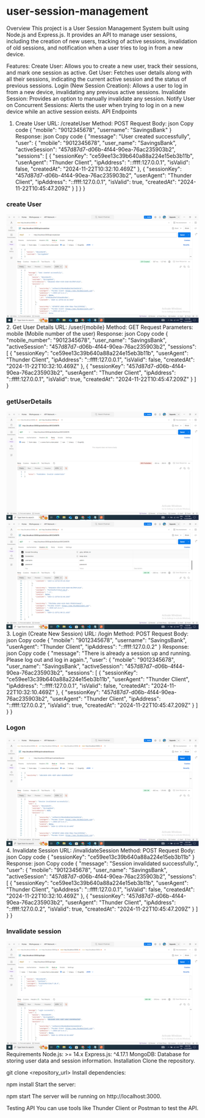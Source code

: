# user-session-management
Overview
This project is a User Session Management System built using Node.js and Express.js. It provides an API to manage user sessions, including the creation of new users, tracking of active sessions, invalidation of old sessions, and notification when a user tries to log in from a new device.

Features:
Create User: Allows you to create a new user, track their sessions, and mark one session as active.
Get User: Fetches user details along with all their sessions, indicating the current active session and the status of previous sessions.
Login (New Session Creation): Allows a user to log in from a new device, invalidating any previous active sessions.
Invalidate Session: Provides an option to manually invalidate any session.
Notify User on Concurrent Sessions: Alerts the user when trying to log in on a new device while an active session exists.
API Endpoints
1. Create User
URL: /createUser 
Method: POST
Request Body:
json
Copy code
{
  "mobile": "9012345678",
  "username": "SavingsBank"
}
Response:
json
Copy code
{
  "message": "User created successfully",
  "user": {
    "mobile": "9012345678",
    "user_name": "SavingsBank",
    "activeSession": "457d87d7-d06b-4f44-90ea-76ac235903b2",
    "sessions": [
      {
        "sessionKey": "ce59ee13c39b640a88a224e15eb3b11b",
        "userAgent": "Thunder Client",
        "ipAddress": "::ffff:127.0.0.1",
        "isValid": false,
        "createdAt": "2024-11-22T10:32:10.469Z"
      },
      {
        "sessionKey": "457d87d7-d06b-4f44-90ea-76ac235903b2",
        "userAgent": "Thunder Client",
        "ipAddress": "::ffff:127.0.0.1",
        "isValid": true,
        "createdAt": "2024-11-22T10:45:47.209Z"
      }
    ]
  }
}
### create User
![create user](screenshots/Screenshot%20(59).png)
2. Get User Details
URL: /user/{mobile}
Method: GET
Request Parameters: mobile (Mobile number of the user)
Response:
json
Copy code
{
  "mobile_number": "9012345678",
  "user_name": "SavingsBank",
  "activeSession": "457d87d7-d06b-4f44-90ea-76ac235903b2",
  "sessions": [
    {
      "sessionKey": "ce59ee13c39b640a88a224e15eb3b11b",
      "userAgent": "Thunder Client",
      "ipAddress": "::ffff:127.0.0.1",
      "isValid": false,
      "createdAt": "2024-11-22T10:32:10.469Z"
    },
    {
      "sessionKey": "457d87d7-d06b-4f44-90ea-76ac235903b2",
      "userAgent": "Thunder Client",
      "ipAddress": "::ffff:127.0.0.1",
      "isValid": true,
      "createdAt": "2024-11-22T10:45:47.209Z"
    }
  ]
} 
### getUserDetails
![Get User details](screenshots/Screenshot%20(60).png) 
![Get User details](screenshots/Screenshot%20(61).png)
3. Login (Create New Session)
URL: /login
Method: POST
Request Body:
json
Copy code
{
  "mobile": "9012345678",
  "username": "SavingsBank",
  "userAgent": "Thunder Client",
  "ipAddress": "::ffff:127.0.0.2"
}
Response:
json
Copy code
{
  "message": "There is already a session up and running. Please log out and log in again.",
  "user": {
    "mobile": "9012345678",
    "user_name": "SavingsBank",
    "activeSession": "457d87d7-d06b-4f44-90ea-76ac235903b2",
    "sessions": [
      {
        "sessionKey": "ce59ee13c39b640a88a224e15eb3b11b",
        "userAgent": "Thunder Client",
        "ipAddress": "::ffff:127.0.0.1",
        "isValid": false,
        "createdAt": "2024-11-22T10:32:10.469Z"
      },
      {
        "sessionKey": "457d87d7-d06b-4f44-90ea-76ac235903b2",
        "userAgent": "Thunder Client",
        "ipAddress": "::ffff:127.0.0.2",
        "isValid": true,
        "createdAt": "2024-11-22T10:45:47.209Z"
      }
    ]
  }
} 
### Logon
![Login](screenshots/Screenshot%20(62).png) 
4. Invalidate Session
URL: /invalidateSession
Method: POST
Request Body:
json
Copy code
{
  "sessionKey": "ce59ee13c39b640a88a224e15eb3b11b"
}
Response:
json
Copy code
{
  "message": "Session invalidated successfully.",
  "user": {
    "mobile": "9012345678",
    "user_name": "SavingsBank",
    "activeSession": "457d87d7-d06b-4f44-90ea-76ac235903b2",
    "sessions": [
      {
        "sessionKey": "ce59ee13c39b640a88a224e15eb3b11b",
        "userAgent": "Thunder Client",
        "ipAddress": "::ffff:127.0.0.1",
        "isValid": false,
        "createdAt": "2024-11-22T10:32:10.469Z"
      },
      {
        "sessionKey": "457d87d7-d06b-4f44-90ea-76ac235903b2",
        "userAgent": "Thunder Client",
        "ipAddress": "::ffff:127.0.0.2",
        "isValid": true,
        "createdAt": "2024-11-22T10:45:47.209Z"
      }
    ]
  }
}
### Invalidate session
![invalidate session](screenshots/Screenshot%20(63).png) 
Requirements
Node.js: >= 14.x
Express.js: ^4.17.1
MongoDB: Database for storing user data and session information.
Installation
Clone the repository.


git clone <repository_url>
Install dependencies:


npm install
Start the server:


npm start
The server will be running on http://localhost:3000.

Testing API
You can use tools like Thunder Client or Postman to test the API.

